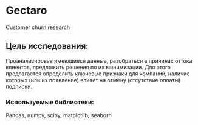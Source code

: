 # Gectaro
Сustomer churn research
## Цель исследования:
Проанализировав имеющиеся данные, разобраться в причинах оттока клиентов, предложить решения по их минимизации. Для этого предлагается определить ключевые признаки для компаний, наличие которых (или их появление) влияет на отмену (отсутствие оплаты) подписки.
### Используемые библиотеки:
Pandas, numpy, scipy, matplotlib, seaborn
